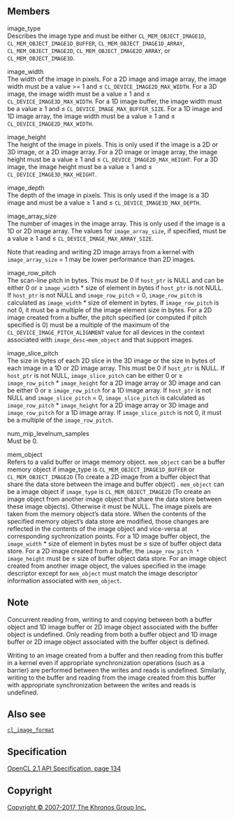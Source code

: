 
## Members

image\_type  
Describes the image type and must be either `CL_MEM_OBJECT_IMAGE1D`,
`CL_MEM_OBJECT_IMAGE1D_BUFFER`, `CL_MEM_OBJECT_IMAGE1D_ARRAY`,
`CL_MEM_OBJECT_IMAGE2D`, `CL_MEM_OBJECT_IMAGE2D_ARRAY`, or
`CL_MEM_OBJECT_IMAGE3D`.

image\_width  
The width of the image in pixels. For a 2D image and image array, the
image width must be a value >= 1 and ≤ `CL_DEVICE_IMAGE2D_MAX_WIDTH`.
For a 3D image, the image width must be a value ≥ 1 and ≤
`CL_DEVICE_IMAGE3D_MAX_WIDTH`. For a 1D image buffer, the image width
must be a value ≥ 1 and ≤ `CL_DEVICE_IMAGE_MAX_BUFFER_SIZE`. For a 1D
image and 1D image array, the image width must be a value ≥ 1 and ≤
`CL_DEVICE_IMAGE2D_MAX_WIDTH`.

image\_height  
The height of the image in pixels. This is only used if the image is a
2D or 3D image, or a 2D image array. For a 2D image or image array, the
image height must be a value ≥ 1 and ≤ `CL_DEVICE_IMAGE2D_MAX_HEIGHT`.
For a 3D image, the image height must be a value ≥ 1 and ≤
`CL_DEVICE_IMAGE3D_MAX_HEIGHT`.

image\_depth  
The depth of the image in pixels. This is only used if the image is a 3D
image and must be a value ≥ 1 and ≤ `CL_DEVICE_IMAGE3D_MAX_DEPTH`.

image\_array\_size  
The number of images in the image array. This is only used if the image
is a 1D or 2D image array. The values for `image_array_size`, if
specified, must be a value ≥ 1 and ≤ `CL_DEVICE_IMAGE_MAX_ARRAY_SIZE`.

Note that reading and writing 2D image arrays from a kernel with
`image_array_size` = 1 may be lower performance than 2D images.

image\_row\_pitch  
The scan-line pitch in bytes. This must be 0 if `host_ptr` is NULL and
can be either 0 or ≥ `image_width` \* size of element in bytes if
`host_ptr` is not NULL. If `host_ptr` is not NULL and `image_row_pitch`
= 0, `image_row_pitch` is calculated as `image_width` \* size of element
in bytes. If `image_row_pitch` is not 0, it must be a multiple of the
image element size in bytes. For a 2D image created from a buffer, the
pitch specified (or computed if pitch specified is 0) must be a multiple
of the maximum of the `CL_DEVICE_IMAGE_PITCH_ALIGNMENT` value for all
devices in the context associated with `image_desc→mem_object` and that
support images.

image\_slice\_pitch  
The size in bytes of each 2D slice in the 3D image or the size in bytes
of each image in a 1D or 2D image array. This must be 0 if `host_ptr` is
NULL. If `host_ptr` is not NULL, `image_slice_pitch` can be either 0 or
≥ `image_row_pitch` \* `image_height` for a 2D image array or 3D image
and can be either 0 or ≥ `image_row_pitch` for a 1D image array. If
`host_ptr` is not NULL and `image_slice_pitch` = 0, `image_slice_pitch`
is calculated as `image_row_pitch` \* `image_height` for a 2D image
array or 3D image and `image_row_pitch` for a 1D image array. If
`image_slice_pitch` is not 0, it must be a multiple of the
`image_row_pitch`.

num\_mip\_levelnum\_samples  
Must be 0.

mem\_object  
Refers to a valid buffer or image memory object. `mem_object` can be a
buffer memory object if image\_type is `CL_MEM_OBJECT_IMAGE1D_BUFFER` or
`CL_MEM_OBJECT_IMAGE2D` (To create a 2D image from a buffer object that
share the data store between the image and buffer object) . `mem_object`
can be a image object if `image_type` is `CL_MEM_OBJECT_IMAGE2D` (To
create an image object from another image object that share the data
store between these image objects). Otherwise it must be NULL. The image
pixels are taken from the memory object’s data store. When the contents
of the specified memory object’s data store are modified, those changes
are reflected in the contents of the image object and vice-versa at
corresponding sychronization points. For a 1D image buffer object, the
`image_width` \* size of element in bytes must be ≤ size of buffer
object data store. For a 2D image created from a buffer, the
`image_row_pitch * image_height` must be ≤ size of buffer object data
store. For an image object created from another image object, the values
specified in the image descriptor except for `mem_object` must match the
image descriptor information associated with `mem_object`.

## Note

Concurrent reading from, writing to and copying between both a buffer
object and 1D image buffer or 2D image object associated with the buffer
object is undefined. Only reading from both a buffer object and 1D image
buffer or 2D image object associated with the buffer object is defined.

Writing to an image created from a buffer and then reading from this
buffer in a kernel even if appropriate synchronization operations (such
as a barrier) are performed between the writes and reads is undefined.
Similarly, writing to the buffer and reading from the image created from
this buffer with appropriate synchronization between the writes and
reads is undefined.

## Also see

[`cl_image_format`](cl_image_format.html)

## Specification

[OpenCL 2.1 API Specification, page
134](https://www.khronos.org/registry/cl/specs/opencl-2.1.pdf#page=134)

## Copyright

[Copyright © 2007-2017 The Khronos Group Inc.](copyright.html)
